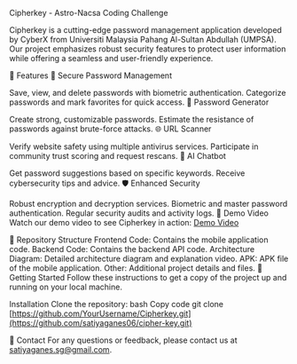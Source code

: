 Cipherkey - Astro-Nacsa Coding Challenge

Cipherkey is a cutting-edge password management application developed by CyberX from Universiti Malaysia Pahang Al-Sultan Abdullah (UMPSA). Our project emphasizes robust security features to protect user information while offering a seamless and user-friendly experience.

🌟 Features
🔐 Secure Password Management

Save, view, and delete passwords with biometric authentication.
Categorize passwords and mark favorites for quick access.
🔑 Password Generator

Create strong, customizable passwords.
Estimate the resistance of passwords against brute-force attacks.
🌐 URL Scanner

Verify website safety using multiple antivirus services.
Participate in community trust scoring and request rescans.
🤖 AI Chatbot

Get password suggestions based on specific keywords.
Receive cybersecurity tips and advice.
🛡 Enhanced Security

Robust encryption and decryption services.
Biometric and master password authentication.
Regular security audits and activity logs.
🎥 Demo Video
Watch our demo video to see Cipherkey in action: [Demo Video](https://youtu.be/zwPOR007MB8)

📁 Repository Structure
Frontend Code: Contains the mobile application code.
Backend Code: Contains the backend API code.
Architecture Diagram: Detailed architecture diagram and explanation video.
APK: APK file of the mobile application.
Other: Additional project details and files.
🚀 Getting Started
Follow these instructions to get a copy of the project up and running on your local machine.

Installation
Clone the repository:
bash
Copy code
git clone [https://github.com/YourUsername/Cipherkey.git](https://github.com/satiyaganes06/cipher-key.git)

📧 Contact
For any questions or feedback, please contact us at satiyaganes.sg@gmail.com.
